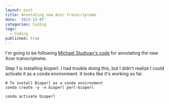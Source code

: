 ```yaml
---
layout: post
title: Annotating new Acer transcriptome
date: '2023-12-07'
categories: Coding
tags:
  - Coding
published: true
---
```


I'm going to be following [Michael Studivan's code](https://github.com/mstudiva/Acropora-cervicornis-annotated-transcriptome/blob/main/tagSeq_TranscriptomeAnnotation_README.txt) for annotating the new Acer transcriptome. 

Step 1 is installing bioperl. I had trouble doing this, but I didn't realize I could activate it as a conda environment. It looks like it's working so far.

```{bash}
# To install Bioperl as a conda environment
conda create -y -n bioperl perl-bioperl

conda activate bioperl


```
